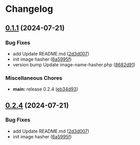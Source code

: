 # Changelog

## [0.1.1](https://github.com/devuri/image-name-hasher/compare/v0.1.0...v0.1.1) (2024-07-21)


### Bug Fixes

* add Update README.md ([2d3d007](https://github.com/devuri/image-name-hasher/commit/2d3d007c93e3626663ad24d7a212ac372b9fb4b6))
* init image hasher ([6a5995f](https://github.com/devuri/image-name-hasher/commit/6a5995f00e232e7e5fa89616f845caee60915f89))
* version bump Update image-name-hasher.php ([8682d91](https://github.com/devuri/image-name-hasher/commit/8682d911f0008c7c8b7393a7c2db5e53d4331536))


### Miscellaneous Chores

* **main:** release 0.2.4 ([eb34d93](https://github.com/devuri/image-name-hasher/commit/eb34d93471fcd7bf79e8ecb058c644cf973ef566))

## [0.2.4](https://github.com/devuri/image-name-hasher/compare/v0.2.3...v0.2.4) (2024-07-21)


### Bug Fixes

* add Update README.md ([2d3d007](https://github.com/devuri/image-name-hasher/commit/2d3d007c93e3626663ad24d7a212ac372b9fb4b6))
* init image hasher ([6a5995f](https://github.com/devuri/image-name-hasher/commit/6a5995f00e232e7e5fa89616f845caee60915f89))
